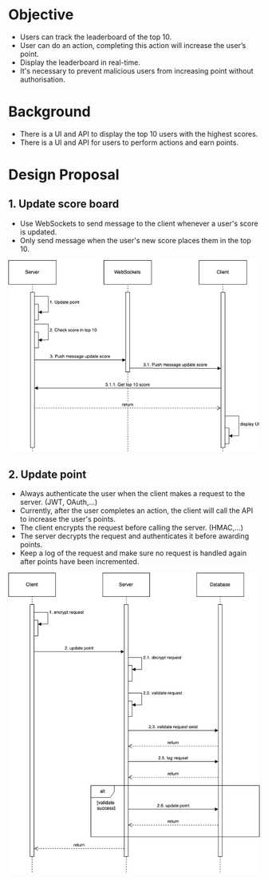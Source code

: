 # Objective

- Users can track the leaderboard of the top 10.
- User can do an action, completing this action will increase the user’s point.
- Display the leaderboard in real-time.
- It's necessary to prevent malicious users from increasing point without authorisation.

# Background

- There is a UI and API to display the top 10 users with the highest scores.
- There is a UI and API for users to perform actions and earn points.

# Design Proposal

## 1. Update score board

- Use WebSockets to send message to the client whenever a user's score is updated.
- Only send message when the user's new score places them in the top 10.

![update-score-board.png](assets/update-score-board.png)

## 2. Update point

- Always authenticate the user when the client makes a request to the server. (JWT, OAuth,...)
- Currently, after the user completes an action, the client will call the API to increase the user's points.
- The client encrypts the request before calling the server. (HMAC,...)
- The server decrypts the request and authenticates it before awarding points.
- Keep a log of the request and make sure no request is handled again after points have been incremented.

![update-point-option-1.png](assets/update-point-option-1.png)